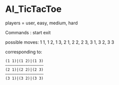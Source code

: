 # AI_TicTacToe


players = user, easy, medium, hard

Commands :
    start <player> <player>
    exit

possible moves: 1 1, 1 2, 1 3, 2 1, 2 2, 2 3, 3 1, 3 2, 3 3

corresponding to:

    (1 1)|(1 2)|(1 3)
    —————————————————
    (2 1)|(2 2)|(2 3)
    —————————————————
    (3 1)|(3 2)|(3 3)